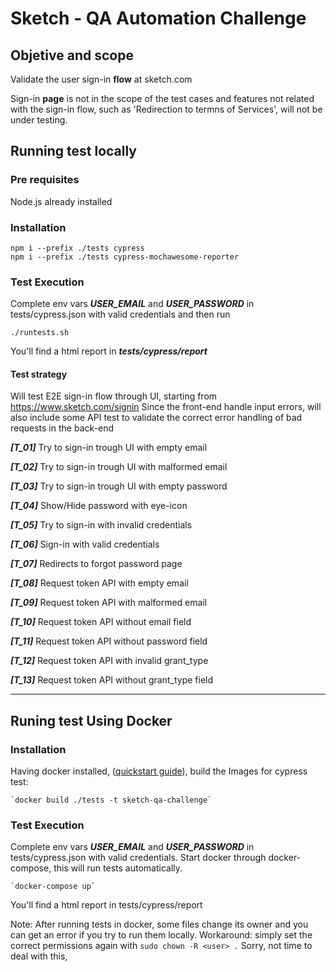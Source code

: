 # Sketch - QA Automation Challenge

## Objetive and scope
Validate the user sign-in **flow** at sketch.com

Sign-in **page** is not in the scope of the test cases and features not related with the sign-in flow, such as 'Redirection to termns of Services', will not be under testing.

## Running test locally

### Pre requisites

Node.js already installed

### Installation
```
npm i --prefix ./tests cypress
npm i --prefix ./tests cypress-mochawesome-reporter
```

### Test Execution
Complete env vars ***USER_EMAIL*** and ***USER_PASSWORD*** in tests/cypress.json with valid credentials and then run
```
./runtests.sh
```

You'll find a html report in ***tests/cypress/report***

#### Test strategy
Will test E2E sign-in flow through UI, starting from https://www.sketch.com/signin
Since the front-end handle input errors, will also include some API test to validate the correct error handling of bad requests in the back-end


***[T_01]*** Try to sign-in trough UI with empty email

***[T_02]*** Try to sign-in trough UI with malformed email

***[T_03]*** Try to sign-in trough UI with empty password

***[T_04]*** Show/Hide password with eye-icon

***[T_05]*** Try to sign-in with invalid credentials

***[T_06]*** Sign-in with valid credentials

***[T_07]*** Redirects to forgot password page


***[T_08]*** Request token API with empty email

***[T_09]*** Request token API with malformed email

***[T_10]*** Request token API without email field

***[T_11]*** Request token API without password field

***[T_12]*** Request token API with invalid grant_type

***[T_13]*** Request token API without grant_type field


*********************************************************************************************

## Runing test Using Docker

### Installation
Having docker installed, ([quickstart guide](https://docs.docker.com/get-started/)), build the Images for cypress test:

    `docker build ./tests -t sketch-qa-challenge`


### Test Execution
Complete env vars ***USER_EMAIL*** and ***USER_PASSWORD*** in tests/cypress.json with valid credentials.
Start docker through docker-compose, this will run tests automatically.

    `docker-compose up`

You'll find a html report in tests/cypress/report

Note: After running tests in docker, some files change its owner and you can get an error if you try to run them locally.
Workaround: simply set the correct permissions again with
    `sudo chown -R <user> .`
Sorry, not time to deal with this,